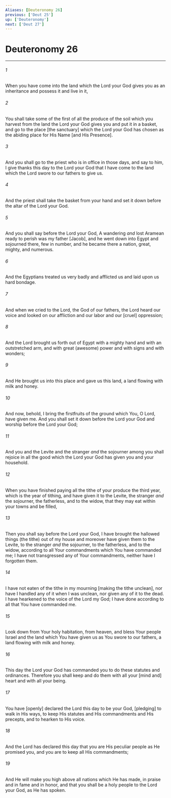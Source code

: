 ```yaml
---
Aliases: [Deuteronomy 26]
previous: ['Deut 25']
up: ['Deuteronomy']
next: ['Deut 27']
---
```

# Deuteronomy 26

***














###### 1 






When you have come into the land which the Lord your God gives you as an inheritance and possess it and live in it, 













###### 2 






You shall take some of the first of all the produce of the soil which you harvest from the land the Lord your God gives you and put it in a basket, and go to the place [the sanctuary] which the Lord your God has chosen as the abiding place for His Name [and His Presence]. 













###### 3 






And you shall go to the priest who is in office in those days, and say to him, I give thanks this day to the Lord your God that I have come to the land which the Lord swore to our fathers to give us. 













###### 4 






And the priest shall take the basket from your hand and set it down before the altar of the Lord your God. 













###### 5 






And you shall say before the Lord your God, A wandering _and_ lost Aramean ready to perish was my father [Jacob], and he went down into Egypt and sojourned there, few in number, and he became there a nation, great, mighty, and numerous. 













###### 6 






And the Egyptians treated us very badly and afflicted us and laid upon us hard bondage. 













###### 7 






And when we cried to the Lord, the God of our fathers, the Lord heard our voice and looked on our affliction and our labor and our [cruel] oppression; 













###### 8 






And the Lord brought us forth out of Egypt with a mighty hand and with an outstretched arm, and with great (awesome) power and with signs and with wonders; 













###### 9 






And He brought us into this place and gave us this land, a land flowing with milk and honey. 













###### 10 






And now, behold, I bring the firstfruits of the ground which You, O Lord, have given me. And you shall set it down before the Lord your God and worship before the Lord your God; 













###### 11 






And you and the Levite and the stranger _and_ the sojourner among you shall rejoice in all the good which the Lord your God has given you and your household. 













###### 12 






When you have finished paying all the tithe of your produce the third year, which is the year of tithing, and have given it to the Levite, the stranger _and_ the sojourner, the fatherless, and to the widow, that they may eat within your towns and be filled, 













###### 13 






Then you shall say before the Lord your God, I have brought the hallowed things (the tithe) out of my house and moreover have given them to the Levite, to the stranger _and_ the sojourner, to the fatherless, and to the widow, according to all Your commandments which You have commanded me; I have not transgressed any of Your commandments, neither have I forgotten them. 













###### 14 






I have not eaten of the tithe in my mourning [making the tithe unclean], nor have I handled any of it when I was unclean, nor given any of it to the dead. I have hearkened to the voice of the Lord my God; I have done according to all that You have commanded me. 













###### 15 






Look down from Your holy habitation, from heaven, and bless Your people Israel and the land which You have given us as You swore to our fathers, a land flowing with milk and honey. 













###### 16 






This day the Lord your God has commanded you to do these statutes and ordinances. Therefore you shall keep and do them with all your [mind and] heart and with all your being. 













###### 17 






You have [openly] declared the Lord this day to be your God, [pledging] to walk in His ways, to keep His statutes and His commandments and His precepts, and to hearken to His voice. 













###### 18 






And the Lord has declared this day that you are His peculiar people as He promised you, and you are to keep all His commandments; 













###### 19 






And He will make you high above all nations which He has made, in praise and in fame and in honor, and that you shall be a holy people to the Lord your God, as He has spoken.
